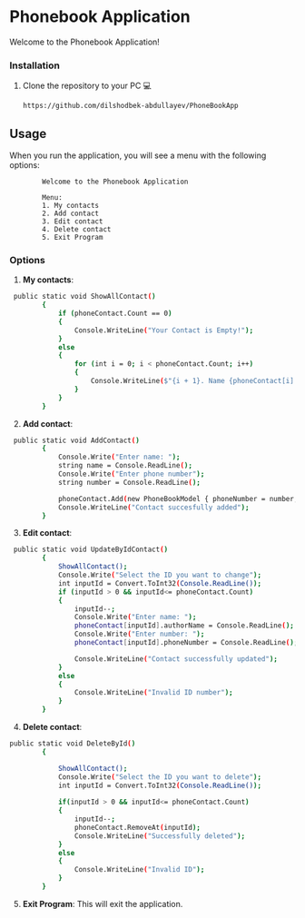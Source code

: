 # **Phonebook Application**

Welcome to the Phonebook Application!

### Installation

1. Clone the repository to your PC 💻 
   
       https://github.com/dilshodbek-abdullayev/PhoneBookApp
   
## Usage

When you run the application, you will see a menu with the following options:

            Welcome to the Phonebook Application

            Menu:
            1. My contacts
            2. Add contact
            3. Edit contact
            4. Delete contact
            5. Exit Program

### Options

1. **My contacts**:
```bash
 public static void ShowAllContact()
        {
            if (phoneContact.Count == 0)
            {
                Console.WriteLine("Your Contact is Empty!");
            }
            else
            {
                for (int i = 0; i < phoneContact.Count; i++)
                {
                    Console.WriteLine($"{i + 1}. Name {phoneContact[i].authorName} Phonne number is {phoneContact[i].phoneNumber}");
                }
            }
        }
```
2. **Add contact**: 
```bash
 public static void AddContact()
        {
            Console.Write("Enter name: ");
            string name = Console.ReadLine();
            Console.Write("Enter phone number");
            string number = Console.ReadLine();

            phoneContact.Add(new PhoneBookModel { phoneNumber = number, authorName = name });
            Console.WriteLine("Contact succesfully added");
        }
```
3. **Edit contact**: 
```bash
 public static void UpdateByIdContact()
        {
            ShowAllContact();
            Console.Write("Select the ID you want to change");
            int inputId = Convert.ToInt32(Console.ReadLine());
            if (inputId > 0 && inputId<= phoneContact.Count) 
            {
                inputId--;
                Console.Write("Enter name: ");
                phoneContact[inputId].authorName = Console.ReadLine();
                Console.Write("Enter number: ");
                phoneContact[inputId].phoneNumber = Console.ReadLine();

                Console.WriteLine("Contact successfully updated");
            }
            else
            {
                Console.WriteLine("Invalid ID number");
            }
        }
```
4. **Delete contact**: 
```bash
public static void DeleteById()
        {

            ShowAllContact();
            Console.Write("Select the ID you want to delete");
            int inputId = Convert.ToInt32(Console.ReadLine());
            
            if(inputId > 0 && inputId<= phoneContact.Count)
            {
                inputId--;
                phoneContact.RemoveAt(inputId);
                Console.WriteLine("Successfully deleted");
            }
            else
            {
                Console.WriteLine("Invalid ID");
            }
        }
```
5. **Exit Program**: This will exit the application.
